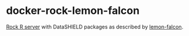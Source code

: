 # docker-rock-lemon-falcon

[Rock R server](https://www.obiba.org/pages/products/rock/) with DataSHIELD packages as described by [lemon-falcon](https://datashield.org/help/standard-profiles-and-plaforms).
